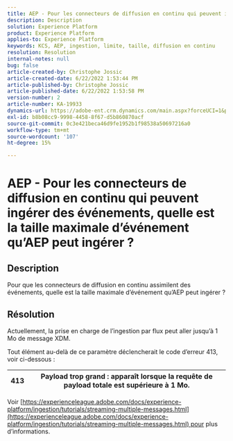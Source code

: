 ```yaml
---
title: AEP - Pour les connecteurs de diffusion en continu qui peuvent ingérer des événements, quelle est la taille maximale d’événement qu’AEP peut ingérer ?
description: Description
solution: Experience Platform
product: Experience Platform
applies-to: Experience Platform
keywords: KCS, AEP, ingestion, limite, taille, diffusion en continu
resolution: Resolution
internal-notes: null
bug: false
article-created-by: Christophe Jossic
article-created-date: 6/22/2022 1:53:44 PM
article-published-by: Christophe Jossic
article-published-date: 6/22/2022 1:53:58 PM
version-number: 2
article-number: KA-19933
dynamics-url: https://adobe-ent.crm.dynamics.com/main.aspx?forceUCI=1&pagetype=entityrecord&etn=knowledgearticle&id=16f23eb7-32f2-ec11-bb3d-6045bd0158c7
exl-id: b8b08cc9-9998-4458-8f67-d5b860870acf
source-git-commit: 0c3e421beca46d9fe1952b1f98538a50697216a0
workflow-type: tm+mt
source-wordcount: '107'
ht-degree: 15%

---
```


# AEP - Pour les connecteurs de diffusion en continu qui peuvent ingérer des événements, quelle est la taille maximale d’événement qu’AEP peut ingérer ?

## Description

Pour que les connecteurs de diffusion en continu assimilent des événements, quelle est la taille maximale d’événement qu’AEP peut ingérer ?

## Résolution


Actuellement, la prise en charge de l’ingestion par flux peut aller jusqu’à 1 Mo de message XDM.

Tout élément au-delà de ce paramètre déclencherait le code d’erreur 413, voir ci-dessous :




| 413 | Payload trop grand : apparaît lorsque la requête de payload totale est supérieure à 1 Mo. |
| --- | --- |




Voir [https://experienceleague.adobe.com/docs/experience-platform/ingestion/tutorials/streaming-multiple-messages.html](https://experienceleague.adobe.com/docs/experience-platform/ingestion/tutorials/streaming-multiple-messages.html) pour plus d’informations.
